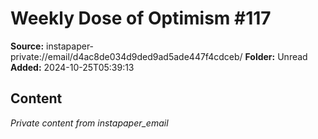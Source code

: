 # Weekly Dose of Optimism #117

**Source:** instapaper-private://email/d4ac8de034d9ded9ad5ade447f4cdceb/
**Folder:** Unread
**Added:** 2024-10-25T05:39:13




## Content
*Private content from instapaper_email*

